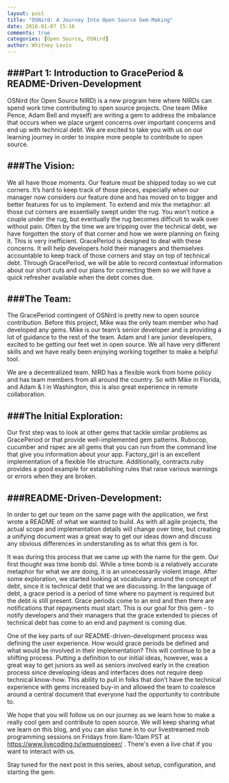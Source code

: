 ```yaml
---
layout: post
title: "OSNird: A Journey Into Open Source Gem-Making"
date: 2016-01-07 15:16
comments: true
categories: [Open Source, OSNird]
author: Whitney Levis
---
```


###**Part 1: Introduction to GracePeriod & README-Driven-Development**
---

  OSNird (for Open Source NIRD) is a new program here where NIRDs can spend work time contributing to open source projects. One team (Mike Pence, Adam Bell and myself) are writing a gem to address the imbalance that occurs when we place urgent concerns over important concerns and end up with technical debt. We are excited to take you with us on our learning journey in order to inspire more people to contribute to open source.

###**The Vision:**
---

  We all have those moments. Our feature must be shipped today so we cut corners. It’s hard to keep track of those pieces, especially when our manager now considers our feature done and has moved on to bigger and better features for us to implement. To extend and mix  the metaphor: all those cut corners are essentially swept under the rug. You won’t notice a couple under the rug, but eventually the rug becomes difficult to walk over without pain. Often by the time we are tripping over the technical debt, we have forgotten the story of that corner and how we were planning on fixing it. This is very inefficient. GracePeriod is designed to deal with these concerns. It will help developers hold their managers and themselves accountable to keep track of those corners and stay on top of technical debt. Through GracePeriod, we will be able to record contextual information about our  short cuts and our plans for correcting them so we will have a quick refresher available when the debt comes due.
<!-- more -->

###**The Team:**
---

  The GracePeriod contingent of OSNird is pretty new to open source contribution. Before this project, Mike was the only team member who had developed any gems. Mike is our team’s senior developer and is providing a lot of guidance to the rest of the team. Adam and I are junior developers, excited to be getting our feet wet in open source. We all have very different skills and we have really been enjoying working together to make a helpful tool.

  We are a decentralized team. NIRD has a flexible work from home policy and has team members from all around the country. So with Mike in Florida, and Adam & I in Washington, this is also great experience in remote collaboration.

###**The Initial Exploration:**
---

  Our first step was to look at other gems that tackle similar problems as GracePeriod or that provide well-implemented gem patterns. Rubocop, cucumber and rspec are all gems that you can run from the command line that give you information about your app. Factory_girl is an excellent implementation of a  flexible file structure. Additionally, contracts.ruby provides a good example for establishing rules that raise various warnings or errors when they are broken.

###**README-Driven-Development:**
---

  In order to get our team on the same page with the application, we first wrote a README of what we wanted to build. As with all agile projects, the actual scope and implementation details will change over time, but creating a unifying document was a great way to get our ideas down and discuss any obvious differences in understanding as to what this gem is for.

  It was during this process that we came up with the name for the gem. Our first thought was time bomb dsl. While a time bomb is a relatively accurate metaphor for what we are doing, it is an unnecessarily  violent image. After some exploration, we started looking at vocabulary around the concept of debt, since it is technical debt that we are discussing. In the language of debt, a grace period is a period of time where no payment is required but the debt is still present. Grace periods come to an end and then there are notifications that repayments must start. This is our goal for this gem - to notify developers and their managers that the grace extended to pieces of technical debt has come to an end and payment is coming due.

  One of the key parts of our README-driven-development process was defining the user experience. How would grace periods be defined and what would be involved in their implementation? This will continue to be a shifting process. Putting a definition to our initial ideas, however, was a great way to get juniors as well as seniors involved early in the creation process since developing ideas and interfaces does not require deep technical know-how. This ability to pull in folks that don’t have the technical experience with gems increased buy-in and allowed the team to coalesce around a central document that everyone had the opportunity to contribute to.

  We hope that you will follow us on our journey as we learn how to make a really cool gem and contribute to open source. We will keep sharing what we learn on this blog, and you can also tune in to our livestreamed mob programming sessions on Fridays from 8am-10am PST at https://www.livecoding.tv/wmuengineer/ . There's even a live chat if you want to interact with us.

Stay tuned for the next post in this series, about setup, configuration, and starting the gem.
